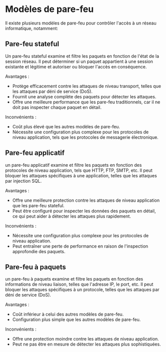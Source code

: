 # Modèles de pare-feu

Il existe plusieurs modèles de pare-feu pour contrôler l'accès à un réseau informatique, notamment:

## Pare-feu stateful&#x20;

Un pare-feu stateful examine et filtre les paquets en fonction de l'état de la session réseau. Il peut déterminer si un paquet appartient à une session existante et légitime et autoriser ou bloquer l'accès en conséquence.

Avantages :

* Protège efficacement contre les attaques de niveau transport, telles que les attaques par déni de service (DoS).
* Fournit une analyse complète des paquets pour détecter les attaques.
* Offre une meilleure performance que les pare-feu traditionnels, car il ne doit pas inspecter chaque paquet en détail.

Inconvénients :

* Coût plus élevé que les autres modèles de pare-feu.
* Nécessite une configuration plus complexe pour les protocoles de niveau application, tels que les protocoles de messagerie électronique.

## Pare-feu applicatif

un pare-feu applicatif examine et filtre les paquets en fonction des protocoles de niveau application, tels que HTTP, FTP, SMTP, etc. Il peut bloquer les attaques spécifiques à une application, telles que les attaques par injection SQL.

Avantages :

* Offre une meilleure protection contre les attaques de niveau application que les pare-feu stateful.
* Peut être configuré pour inspecter les données des paquets en détail, ce qui peut aider à détecter les attaques plus rapidement.

Inconvénients :

* Nécessite une configuration plus complexe pour les protocoles de niveau application.
* Peut entraîner une perte de performance en raison de l'inspection approfondie des paquets.

## Pare-feu à paquets

un pare-feu à paquets examine et filtre les paquets en fonction des informations de niveau liaison, telles que l'adresse IP, le port, etc. Il peut bloquer les attaques spécifiques à un protocole, telles que les attaques par déni de service (DoS).

Avantages :

* Coût inférieur à celui des autres modèles de pare-feu.
* Configuration plus simple que les autres modèles de pare-feu.

Inconvénients :

* Offre une protection moindre contre les attaques de niveau application.
* Peut ne pas être en mesure de détecter les attaques plus sophistiquées.
